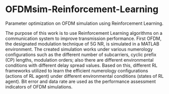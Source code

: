 # OFDMsim-Reinforcement-Learning
Parameter optimization on OFDM simulation using Reinforcement Learning.

The purpose of this work is to use Reinforcement Learning algorithms on a communication system to 
improve transmission performance. First OFDM, the designated modulation technique 
of 5G NR, is simulated in a MATLAB environment. The created simulation works 
under various numerology configurations such as the different number of subcarriers, 
cyclic prefix (CP) lengths, modulation orders; also there are different environmental
conditions with different delay spread values. Based on this, different RL frameworks 
utilized to learn the efficient numerology configurations (actions of RL agent) under different 
environmental conditions (states of RL agent). Bit error and data rate are used as the 
performance assessment indicators of OFDM simulations.
